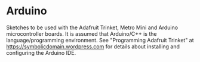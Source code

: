 # Arduino
Sketches to be used with the Adafruit Trinket, Metro Mini and Arduino microcontroller boards. It is assumed that Arduino/C++ is the language/programming environment. See "Programming Adafruit Trinket" at https://symbolicdomain.wordpress.com for details about installing and configuring the Arduino IDE.
